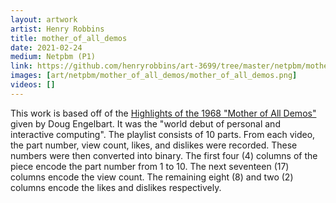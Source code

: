 ```yaml
---
layout: artwork
artist: Henry Robbins
title: mother_of_all_demos
date: 2021-02-24
medium: Netpbm (P1)
link: https://github.com/henryrobbins/art-3699/tree/master/netpbm/mother_of_all_demos
images: [art/netpbm/mother_of_all_demos/mother_of_all_demos.png]
videos: []
---
```

This work is based off of the [Highlights of the 1968 "Mother of All Demos"](https://youtube.com/playlist?list=PLCGFadV4FqU2yAqCzKaxnKKXgnJBUrKTE)
given by Doug Engelbart. It was the "world debut of personal and interactive
computing". The playlist consists of 10 parts. From each video, the part
number, view count, likes, and dislikes were recorded. These numbers were then
converted into binary. The first four (4) columns of the piece encode the part
number from 1 to 10. The next seventeen (17) columns encode the view count. The
remaining eight (8) and two (2) columns encode the likes and dislikes
respectively.
